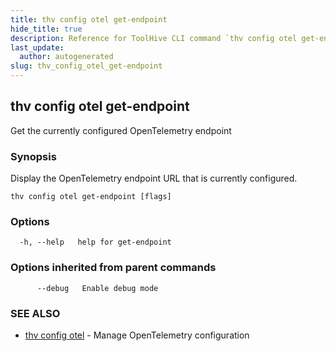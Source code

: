 ```yaml
---
title: thv config otel get-endpoint
hide_title: true
description: Reference for ToolHive CLI command `thv config otel get-endpoint`
last_update:
  author: autogenerated
slug: thv_config_otel_get-endpoint
---
```


## thv config otel get-endpoint

Get the currently configured OpenTelemetry endpoint

### Synopsis

Display the OpenTelemetry endpoint URL that is currently configured.

```
thv config otel get-endpoint [flags]
```

### Options

```
  -h, --help   help for get-endpoint
```

### Options inherited from parent commands

```
      --debug   Enable debug mode
```

### SEE ALSO

* [thv config otel](thv_config_otel.md)	 - Manage OpenTelemetry configuration

